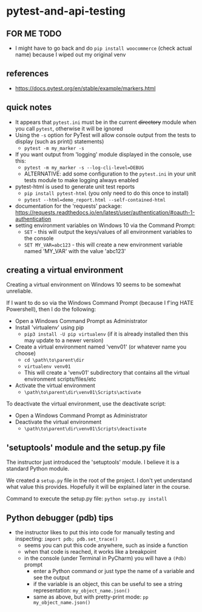 # pytest-and-api-testing


## FOR ME TODO

* I might have to go back and do `pip install woocommerce` (check actual name) because I wiped out my original venv


## references

* https://docs.pytest.org/en/stable/example/markers.html


## quick notes

* It appears that `pytest.ini` must be in the current ~~directory~~ module when you call `pytest`, otherwise it will be ignored
* Using the `-s` option for PyTest will allow console output from the tests to display (such as print() statements)
  * `pytest -m my_marker -s`
* If you want output from 'logging' module displayed in the console, use this:
  * `pytest -m my_marker -s --log-cli-level=DEBUG`
  * ALTERNATIVE: add some configuration to the `pytest.ini` in your unit tests module to make logging always enabled
* pytest-html is used to generate unit test reports
  * `pip install pytest-html` (you only need to do this once to install)
  * `pytest --html=demo_report.html --self-contained-html`
* documentation for the 'requests' package: https://requests.readthedocs.io/en/latest/user/authentication/#oauth-1-authentication
* setting environment variables on Windows 10 via the Command Prompt:
  * `SET` - this will output the keys/values of all environment variables to the console
  * `SET MY_VAR=abc123` - this will create a new environment variable named 'MY_VAR' with the value 'abc123'


## creating a virtual environment

Creating a virtual environment on Windows 10 seems to be somewhat unreliable.

If I want to do so via the Windows Command Prompt (because I f'ing HATE Powershell), then I do the following:
* Open a Windows Command Prompt as Administrator
* Install 'virtualenv' using pip
  * `pip3 install -U pip virtualenv` (if it is already installed then this may update to a newer version)
* Create a virtual environment named 'venv01' (or whatever name you choose)
  * `cd \path\to\parent\dir` 
  * `virtualenv venv01`
  * This will create a 'venv01' subdirectory that contains all the virtual environment scripts/files/etc 
* Activate the virtual environment
  * `\path\to\parent\dir\venv01\Scripts\activate`

To deactivate the virtual environment, use the deactivate script:
* Open a Windows Command Prompt as Administrator
* Deactivate the virtual environment
  * `\path\to\parent\dir\venv01\Scripts\deactivate`


## 'setuptools' module and the setup.py file

The instructor just introduced the 'setuptools' module. I believe it is a standard Python module.

We created a `setup.py` file in the root of the project.
I don't yet understand what value this provides. Hopefully it will be explained later in the course.

Command to execute the setup.py file: `python setup.py install`


## Python debugger (pdb) tips

* the instructor likes to put this into code for manually testing and inspecting: `import pdb; pdb.set_trace()`
  * seems you can put this code anywhere, such as inside a function
  * when that code is reached, it works like a breakpoint
  * in the console (under Terminal in PyCharm) you will have a `(Pdb)` prompt
    * enter a Python command or just type the name of a variable and see the output
    * if the variable is an object, this can be useful to see a string representation: `my_object_name.json()`
    * same as above, but with pretty-print mode: `pp my_object_name.json()`
